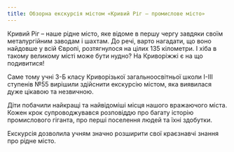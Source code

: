 ```yaml
---
title: Обзорна екскурсія містом «Кривий Ріг – промислове місто»
---
```


Кривий Ріг – наше рідне місто, яке відоме в першу чергу завдяки своїм металургійним заводам і шахтам. До речі, варто нагадати, що воно найдовше у всій Європі, розтягнулося на цілих 135 кілометри. І хіба в такому великому місті може бути нудно? На Криворіжжі є на що подивитися!

Саме тому учні 3-Б класу Криворізької загальноосвітньої школи І-ІІІ ступенів №55 вирішили здійснити екскурсію містом, яка виявилася дуже цікавою та незвичною.

Діти побачили найкращі та найвідоміші місця нашого вражаючого міста. Кожен крок супроводжувався розповіддю про багату історію промислового гіганта, про перші поселення людей та їхні здобутки.

Екскурсія дозволила учням значно розширити свої краєзнавчі знання про рідне місто.

<slideshow id="_/72157675112667558" />
